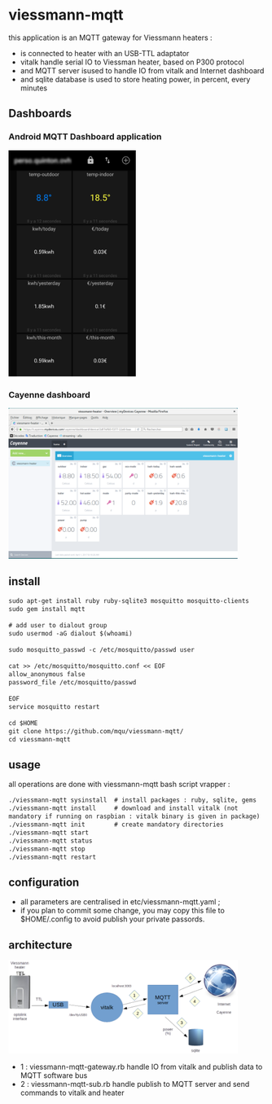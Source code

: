 # viessmann-mqtt

this application is an MQTT gateway for Viessmann heaters :
* is connected to heater with an USB-TTL adaptator
* vitalk handle serial IO to Viessman heater, based on P300 protocol
* and MQTT server isused to handle IO from vitalk and Internet dashboard
* and sqlite database is used to store heating power, in percent, every minutes


## Dashboards
### Android MQTT Dashboard application

<img src="./docs/android-mqtt-dashboard.png" alt="Android Dashboard" width=250 />

### Cayenne dashboard

<img src="./docs/cayenne-dashboard-viessmann-heater.png" alt="Cayenne Dashboard" width=450 />

## install

    sudo apt-get install ruby ruby-sqlite3 mosquitto mosquitto-clients
    sudo gem install mqtt
    
    # add user to dialout group
    sudo usermod -aG dialout $(whoami)
    
    sudo mosquitto_passwd -c /etc/mosquitto/passwd user
    
    cat >> /etc/mosquitto/mosquitto.conf << EOF
    allow_anonymous false
    password_file /etc/mosquitto/passwd
    
    EOF
    service mosquitto restart
    
    cd $HOME
    git clone https://github.com/mqu/viessmann-mqtt/
    cd viessmann-mqtt


## usage

all operations are done with viessmann-mqtt bash script vrapper :
    
    ./viessmann-mqtt sysinstall  # install packages : ruby, sqlite, gems
    ./viessmann-mqtt install     # download and install vitalk (not mandatory if running on raspbian : vitalk binary is given in package) 
    ./viessmann-mqtt init        # create mandatory directories
    ./viessmann-mqtt start
    ./viessmann-mqtt status
    ./viessmann-mqtt stop
    ./viessmann-mqtt restart

## configuration

* all parameters are centralised in etc/viessmann-mqtt.yaml ; 
* if you plan to commit some change, you may copy this file to $HOME/.config to avoid publish your private passords.


## architecture

<img src="./docs/viessmann-mqtt-architecture.png" alt="Android Dashboard" width=450 />

* 1 : viessmann-mqtt-gateway.rb handle IO from vitalk and publish data to MQTT software bus
* 2 : viessmann-mqtt-sub.rb handle publish to MQTT server and send commands to vitalk and heater



